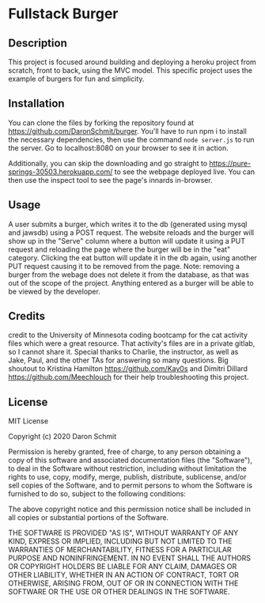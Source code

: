 # Fullstack Burger

## Description 

This project is focused around building and deploying a heroku project from scratch, front to back, using the MVC model. This specific project uses the example of burgers for fun and simplicity. 

## Installation

You can clone the files by forking the repository found at https://github.com/DaronSchmit/burger. You'll have to run npm i to install the necessary dependencies, then use the command `node server.js` to run the server. Go to localhost:8080 on your browser to see it in action.

Additionally, you can skip the downloading and go straight to https://pure-springs-30503.herokuapp.com/ to see the webpage deployed live. You can then use the inspect tool to see the page's innards in-browser. 

## Usage 

A user submits a burger, which writes it to the db (generated using mysql and jawsdb) using a POST request. The website reloads and the burger will show up in the "Serve" column where a button will update it using a PUT request and reloading the page where the burger will be in the "eat" category. Clicking the eat button will update it in the db again, using another PUT request causing it to be removed from the page. Note: removing a burger from the webage does not delete it from the database, as that was out of the scope of the project. Anything entered as a burger will be able to be viewed by the developer.


## Credits

credit to the University of Minnesota coding bootcamp for the cat activity files which were a great resource. That activity's files are in a private gitlab, so I cannot share it. 
Special thanks to Charlie, the instructor, as well as Jake, Paul, and the other TAs for answering so many questions. Big shoutout to Kristina Hamilton https://github.com/Kay0s and Dimitri Dillard https://github.com/Meechlouch for their help troubleshooting this project.

## License

MIT License

Copyright (c) 2020 Daron Schmit

Permission is hereby granted, free of charge, to any person obtaining a copy
of this software and associated documentation files (the "Software"), to deal
in the Software without restriction, including without limitation the rights
to use, copy, modify, merge, publish, distribute, sublicense, and/or sell
copies of the Software, and to permit persons to whom the Software is
furnished to do so, subject to the following conditions:

The above copyright notice and this permission notice shall be included in all
copies or substantial portions of the Software.

THE SOFTWARE IS PROVIDED "AS IS", WITHOUT WARRANTY OF ANY KIND, EXPRESS OR
IMPLIED, INCLUDING BUT NOT LIMITED TO THE WARRANTIES OF MERCHANTABILITY,
FITNESS FOR A PARTICULAR PURPOSE AND NONINFRINGEMENT. IN NO EVENT SHALL THE
AUTHORS OR COPYRIGHT HOLDERS BE LIABLE FOR ANY CLAIM, DAMAGES OR OTHER
LIABILITY, WHETHER IN AN ACTION OF CONTRACT, TORT OR OTHERWISE, ARISING FROM,
OUT OF OR IN CONNECTION WITH THE SOFTWARE OR THE USE OR OTHER DEALINGS IN THE
SOFTWARE.


